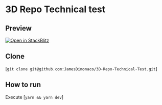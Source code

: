 # 3D Repo Technical test


## Preview


[![Open in StackBlitz](https://developer.stackblitz.com/img/open_in_stackblitz.svg)](https://stackblitz.com/github/vercel/next.js/tree/canary/examples/with-tailwindcss)

## Clone 

[`git clone git@github.com:JamesDimonaco/3D-Repo-Technical-Test.git`]

## How to run

Execute [`yarn && yarn dev`]


